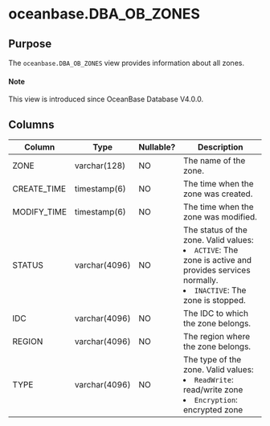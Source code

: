 # oceanbase.DBA_OB_ZONES

## Purpose

The `oceanbase.DBA_OB_ZONES` view provides information about all zones.

<main id="notice" type='explain'>
  <h4>Note</h4>
  <p>This view is introduced since OceanBase Database V4.0.0. </p>
</main>

## Columns

| Column | Type | Nullable? | Description |
|--------|---------------|------------|-----------------------------|
| ZONE | varchar(128) | NO | The name of the zone. |
| CREATE_TIME | timestamp(6) | NO | The time when the zone was created. |
| MODIFY_TIME | timestamp(6) | NO | The time when the zone was modified. |
| STATUS | varchar(4096) | NO | The status of the zone. Valid values: <li> `ACTIVE`: The zone is active and provides services normally.   <li> `INACTIVE`: The zone is stopped. |
| IDC | varchar(4096) | NO | The IDC to which the zone belongs. |
| REGION | varchar(4096) | NO | The region where the zone belongs. |
| TYPE | varchar(4096) | NO | The type of the zone. Valid values: <li> `ReadWrite`: read/write zone   <li> `Encryption`: encrypted zone |
